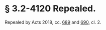 # § 3.2-4120 Repealed.

<p>Repealed by Acts 2018, cc. <a href='http://lis.virginia.gov/cgi-bin/legp604.exe?181+ful+CHAP0689'>689</a> and <a href='http://lis.virginia.gov/cgi-bin/legp604.exe?181+ful+CHAP0690'>690</a>, cl. 2.</p><p><br></p>